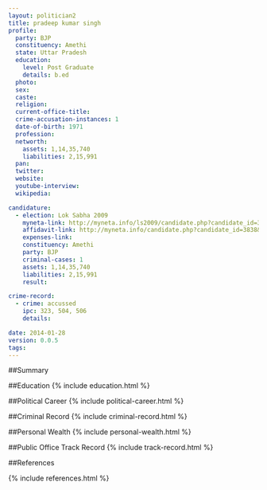 ```yaml
---
layout: politician2
title: pradeep kumar singh
profile: 
  party: BJP
  constituency: Amethi
  state: Uttar Pradesh
  education: 
    level: Post Graduate
    details: b.ed
  photo: 
  sex: 
  caste: 
  religion: 
  current-office-title: 
  crime-accusation-instances: 1
  date-of-birth: 1971
  profession: 
  networth: 
    assets: 1,14,35,740
    liabilities: 2,15,991
  pan: 
  twitter: 
  website: 
  youtube-interview: 
  wikipedia: 

candidature: 
  - election: Lok Sabha 2009
    myneta-link: http://myneta.info/ls2009/candidate.php?candidate_id=3838
    affidavit-link: http://myneta.info/candidate.php?candidate_id=3838&scan=original
    expenses-link: 
    constituency: Amethi 
    party: BJP
    criminal-cases: 1
    assets: 1,14,35,740
    liabilities: 2,15,991
    result:  

crime-record: 
  - crime: accussed
    ipc: 323, 504, 506
    details:  

date: 2014-01-28
version: 0.0.5
tags: 
---
```

##Summary


##Education
{% include education.html %}


##Political Career
{% include political-career.html %}


##Criminal Record
{% include criminal-record.html %}


##Personal Wealth
{% include personal-wealth.html %}


##Public Office Track Record
{% include track-record.html %}


##References


{% include references.html %}